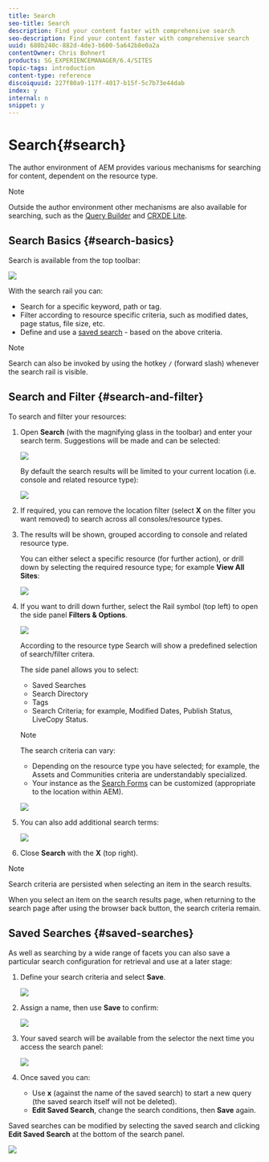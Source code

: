 ```yaml
---
title: Search
seo-title: Search
description: Find your content faster with comprehensive search
seo-description: Find your content faster with comprehensive search
uuid: 680b240c-882d-4de3-b600-5a642b8e0a2a
contentOwner: Chris Bohnert
products: SG_EXPERIENCEMANAGER/6.4/SITES
topic-tags: introduction
content-type: reference
discoiquuid: 227f80a9-117f-4017-b15f-5c7b73e44dab
index: y
internal: n
snippet: y
---
```


# Search{#search}

The author environment of AEM provides various mechanisms for searching for content, dependent on the resource type.

>[!NOTE]
>
>Outside the author environment other mechanisms are also available for searching, such as the [Query Builder](../../../sites/developing/using/querybuilder-api.md) and [CRXDE Lite](../../../sites/developing/using/developing-with-crxde-lite.md).

## Search Basics {#search-basics}

Search is available from the top toolbar:

![](assets/chlimage_1-255.png)

With the search rail you can:

* Search for a specific keyword, path or tag.  
* Filter according to resource specific criteria, such as modified dates, page status, file size, etc.
* Define and use a [saved search](#savedsearches) - based on the above criteria.

>[!NOTE]
>
>Search can also be invoked by using the hotkey `/` (forward slash) whenever the search rail is visible.

## Search and Filter {#search-and-filter}

To search and filter your resources:

1. Open **Search** (with the magnifying glass in the toolbar) and enter your search term. Suggestions will be made and can be selected:

   ![](assets/screen_shot_2018-03-23at101404.png)

   By default the search results will be limited to your current location (i.e. console and related resource type):

   ![](assets/screen_shot_2018-03-23at101445.png)

1. If required, you can remove the location filter (select **X** on the filter you want removed) to search across all consoles/resource types.
1. The results will be shown, grouped according to console and related resource type.

   You can either select a specific resource (for further action), or drill down by selecting the required resource type; for example **View All Sites**:

   ![](assets/screen_shot_2018-03-23at101523.png)

1. If you want to drill down further, select the Rail symbol (top left) to open the side panel **Filters & Options**.

   ![](assets/screen_shot_2018-03-23at101542.png)

   According to the resource type Search will show a predefined selection of search/filter critera.

   The side panel allows you to select:

    * Saved Searches
    * Search Directory
    * Tags
    * Search Criteria; for example, Modified Dates, Publish Status, LiveCopy Status.

   >[!NOTE]
   >
   >The search criteria can vary:
   >
   >    
   >    
   >    * Depending on the resource type you have selected; for example, the Assets and Communities criteria are understandably specialized.
   >    * Your instance as the [Search Forms](../../../sites/administering/using/search-forms.md) can be customized (appropriate to the location within AEM).
   >    
   >

   ![](assets/screen_shot_2018-03-23at101619.png)

1. You can also add additional search terms:

   ![](assets/screen_shot_2018-03-23at101710.png)

1. Close **Search** with the **X** (top right).

>[!NOTE]
>
>Search criteria are persisted when selecting an item in the search results. 
>
>When you select an item on the search results page, when returning to the search page after using the browser back button, the search criteria remain.

## Saved Searches {#saved-searches}

As well as searching by a wide range of facets you can also save a particular search configuration for retrieval and use at a later stage:

1. Define your search criteria and select **Save**.

   ![](assets/screen_shot_2018-03-23at101710-1.png)

1. Assign a name, then use **Save** to confirm:

   ![](assets/screen_shot_2018-03-23at101852.png)

1. Your saved search will be available from the selector the next time you access the search panel:

   ![](assets/screen_shot_2018-03-23at102128.png)

1. Once saved you can:

    * Use **x** (against the name of the saved search) to start a new query (the saved search itself will not be deleted).
    * **Edit Saved Search**, change the search conditions, then **Save** again.

Saved searches can be modified by selecting the saved search and clicking **Edit Saved Search** at the bottom of the search panel.

![](assets/screen_shot_2018-03-23at102213.png)

